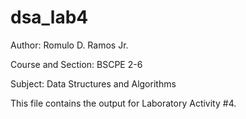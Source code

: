 # dsa_lab4

Author: Romulo D. Ramos Jr.

Course and Section: BSCPE 2-6

Subject: Data Structures and Algorithms

This file contains the output for Laboratory Activity #4.
